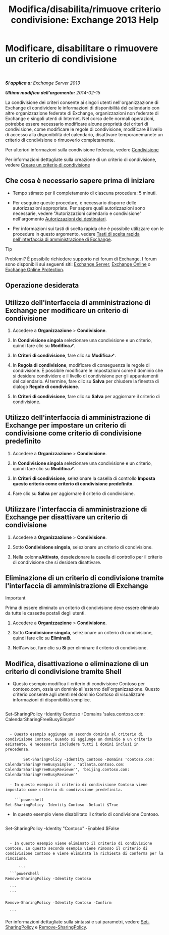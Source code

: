 ﻿---
title: 'Modifica/disabilita/rimuove criterio condivisione: Exchange 2013 Help'
TOCTitle: Modificare, disabilitare o rimuovere un criterio di condivisione
ms:assetid: 714af42d-ca29-4bb4-ac48-f0b3d4fd1c15
ms:mtpsurl: https://technet.microsoft.com/it-it/library/JJ657460(v=EXCHG.150)
ms:contentKeyID: 50480970
ms.date: 05/22/2018
mtps_version: v=EXCHG.150
ms.translationtype: MT
---

# Modificare, disabilitare o rimuovere un criterio di condivisione

 

_**Si applica a:** Exchange Server 2013_

_**Ultima modifica dell'argomento:** 2014-02-15_

La condivisione dei criteri consente ai singoli utenti nell'organizzazione di Exchange di condividere le informazioni di disponibilità del calendario con altre organizzazione federate di Exchange, organizzazioni non federate di Exchange e singoli utenti di Internet. Nel corso delle normali operazioni, potrebbe essere necessario modificare alcune proprietà dei criteri di condivisione, come modificare le regole di condivisione, modificare il livello di accesso alla disponibilità del calendario, disattivare temporanemanete un criterio di condivisione o rimuoverlo completamente.

Per ulteriori informazioni sulla condivisione federata, vedere [Condivisione](sharing-exchange-2013-help.md)

Per informazioni dettagliate sulla creazione di un criterio di condivisione, vedere [Creare un criterio di condivisione](create-a-sharing-policy-exchange-2013-help.md)

## Che cosa è necessario sapere prima di iniziare

  - Tempo stimato per il completamento di ciascuna procedura: 5 minuti.

  - Per eseguire queste procedure, è necessario disporre delle autorizzazioni appropriate. Per sapere quali autorizzazioni sono necessarie, vedere "Autorizzazioni calendario e condivisione" nell'argomento [Autorizzazioni dei destinatari](recipients-permissions-exchange-2013-help.md).

  - Per informazioni sui tasti di scelta rapida che è possibile utilizzare con le procedure in questo argomento, vedere [Tasti di scelta rapida nell'interfaccia di amministrazione di Exchange](keyboard-shortcuts-in-the-exchange-admin-center-exchange-online-protection-help.md).


> [!TIP]
> Problemi? È possibile richiedere supporto nei forum di Exchange. I forum sono disponibili sui seguenti siti: <A href="https://go.microsoft.com/fwlink/p/?linkid=60612">Exchange Server</A>, <A href="https://go.microsoft.com/fwlink/p/?linkid=267542">Exchange Online</A> o <A href="https://go.microsoft.com/fwlink/p/?linkid=285351">Exchange Online Protection</A>.



## Operazione desiderata

## Utilizzo dell'interfaccia di amministrazione di Exchange per modificare un criterio di condivisione

1.  Accedere a **Organizzazione** \> **Condivisione**.

2.  In **Condivisione singola** selezionare una condivisione e un criterio, quindi fare clic su **Modifica**![Icona Modifica](images/JJ218640.6f53ccb2-1f13-4c02-bea0-30690e6ea71d(EXCHG.150).gif "Icona Modifica").

3.  In **Criteri di condivisione**, fare clic su **Modifica**![Icona Modifica](images/JJ218640.6f53ccb2-1f13-4c02-bea0-30690e6ea71d(EXCHG.150).gif "Icona Modifica").

4.  In **Regola di condivisione**, modificare di conseguenza le regole di condivisione. È possibile modificare le impostazioni come il dominio che si desidera condividere e il livello di condivisione per gli appuntamenti del calendario. Al termine, fare clic su **Salva** per chiudere la finestra di dialogo **Regole di condivisione**.

5.  In **Criteri di condivisione**, fare clic su **Salva** per aggiornare il criterio di condivisione.

## Utilizzo dell'interfaccia di amministrazione di Exchange per impostare un criterio di condivisione come criterio di condivisione predefinito

1.  Accedere a **Organizzazione** \> **Condivisione**.

2.  In **Condivisione singola** selezionare una condivisione e un criterio, quindi fare clic su **Modifica**![Icona Modifica](images/JJ218640.6f53ccb2-1f13-4c02-bea0-30690e6ea71d(EXCHG.150).gif "Icona Modifica").

3.  In **Criteri di condivisione**, selezionare la casella di controllo **Imposta questo criterio come criterio di condivisione predefinito**.

4.  Fare clic su **Salva** per aggiornare il criterio di condivisione.

## Utilizzare l'interfaccia di amministrazione di Exchange per disattivare un criterio di condivisione

1.  Accedere a **Organizzazione** \> **Condivisione**.

2.  Sotto **Condivisione singola**, selezionare un criterio di condivisione.

3.  Nella colonna**Attivato**, deselezionare la casella di controllo per il criterio di condivisione che si desidera disattivare.

## Eliminazione di un criterio di condivisione tramite l'interfaccia di amministrazione di Exchange


> [!IMPORTANT]
> Prima di essere eliminato un criterio di condivisione deve essere eliminato da tutte le cassette postali degli utenti.



1.  Accedere a **Organizzazione** \> **Condivisione**.

2.  Sotto **Condivisione singola**, selezionare un criterio di condivisione, quindi fare clic su **Elimina**![Icona Elimina](images/Dd979797.14f639f6-61e8-4418-bbfb-0db14de9d2f5(EXCHG.150).gif "Icona Elimina").

3.  Nell'avviso, fare clic su **Sì** per eliminare il criterio di condivisione.

## Modifica, disattivazione o eliminazione di un criterio di condivisione tramite Shell

  - Questo esempio modifica il criterio di condivisione Contoso per contoso.com, ossia un dominio all'esterno dell'organizzazione. Questo criterio consente agli utenti nel dominio Contoso di visualizzare informazioni di disponibilità semplice.
    
    ```powershell
Set-SharingPolicy -Identity Contoso -Domains 'sales.contoso.com: CalendarSharingFreeBusySimple'
```

  - Questo esempio aggiunge un secondo dominio al criterio di condivisione Contoso. Quando si aggiunge un dominio a un criterio esistente, è necessario includere tutti i domini inclusi in precedenza.
    
        Set-SharingPolicy -Identity Contoso -Domains 'contoso.com: CalendarSharingFreeBusySimple', 'atlanta.contoso.com: CalendarSharingFreeBusyReviewer', 'beijing.contoso.com: CalendarSharingFreeBusyReviewer'

  - In questo esempio il criterio di condivisione Contoso viene impostato come criterio di condivisione predefinita.
    
    ```powershell
Set-SharingPolicy -Identity Contoso -Default $True
```

  - In questo esempio viene disabilitato il criterio di condivisione Contoso.
    
    ```powershell
Set-SharingPolicy -Identity "Contoso" -Enabled $False
```

  - In questo esempio viene eliminato il criterio di condivisione Contoso. In questo secondo esempio viene rimosso il criterio di condivisione Contoso e viene eliminata la richiesta di conferma per la rimozione.
      
      ```
  ```powershell
Remove-SharingPolicy -Identity Contoso
```
      ```
      ```
  ```powershell
Remove-SharingPolicy -Identity Contoso -Confirm
```
      ```

Per informazioni dettagliate sulla sintassi e sui parametri, vedere [Set-SharingPolicy](https://technet.microsoft.com/it-it/library/dd297931\(v=exchg.150\)) e [Remove-SharingPolicy](https://technet.microsoft.com/it-it/library/dd351071\(v=exchg.150\)).

